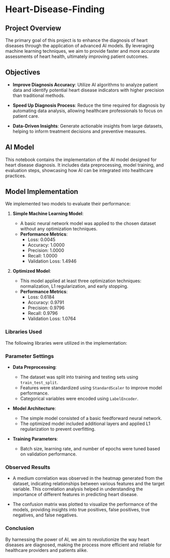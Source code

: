 # Heart-Disease-Finding

## Project Overview

The primary goal of this project is to enhance the diagnosis of heart diseases through the application of advanced AI models. By leveraging machine learning techniques, we aim to provide faster and more accurate assessments of heart health, ultimately improving patient outcomes.

## Objectives

- **Improve Diagnosis Accuracy**: Utilize AI algorithms to analyze patient data and identify potential heart disease indicators with higher precision than traditional methods.
- **Speed Up Diagnosis Process**: Reduce the time required for diagnosis by automating data analysis, allowing healthcare professionals to focus on patient care.

- **Data-Driven Insights**: Generate actionable insights from large datasets, helping to inform treatment decisions and preventive measures.

## AI Model

This notebook contains the implementation of the AI model designed for heart disease diagnosis. It includes data preprocessing, model training, and evaluation steps, showcasing how AI can be integrated into healthcare practices.

## Model Implementation

We implemented two models to evaluate their performance:

1. **Simple Machine Learning Model**:

   - A basic neural network model was applied to the chosen dataset without any optimization techniques.
   - **Performance Metrics**:
     - Loss: 0.0045
     - Accuracy: 1.0000
     - Precision: 1.0000
     - Recall: 1.0000
     - Validation Loss: 1.4946

2. **Optimized Model**:
   - This model applied at least three optimization techniques: normalization, L1 regularization, and early stopping.
   - **Performance Metrics**:
     - Loss: 0.6184
     - Accuracy: 0.9791
     - Precision: 0.9796
     - Recall: 0.9796
     - Validation Loss: 1.0764

### Libraries Used

The following libraries were utilized in the implementation:

### Parameter Settings

- **Data Preprocessing**:

  - The dataset was split into training and testing sets using `train_test_split`.
  - Features were standardized using `StandardScaler` to improve model performance.
  - Categorical variables were encoded using `LabelEncoder`.

- **Model Architecture**:

  - The simple model consisted of a basic feedforward neural network.
  - The optimized model included additional layers and applied L1 regularization to prevent overfitting.

- **Training Parameters**:
  - Batch size, learning rate, and number of epochs were tuned based on validation performance.

### Observed Results

- A medium correlation was observed in the heatmap generated from the dataset, indicating relationships between various features and the target variable. This correlation analysis helped in understanding the importance of different features in predicting heart disease.

- The confusion matrix was plotted to visualize the performance of the models, providing insights into true positives, false positives, true negatives, and false negatives.

### Conclusion

By harnessing the power of AI, we aim to revolutionize the way heart diseases are diagnosed, making the process more efficient and reliable for healthcare providers and patients alike.
